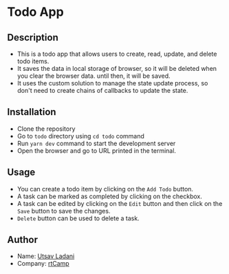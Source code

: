 # Todo App

## Description
- This is a todo app that allows users to create, read, update, and delete todo items.
- It saves the data in local storage of browser, so it will be deleted when you clear the browser data. until then, it will be saved.
- It uses the custom solution to manage the state update process, so don't need to create chains of callbacks to update the state.

## Installation
- Clone the repository
- Go to `todo` directory using `cd todo` command
- Run `yarn dev` command to start the development server
- Open the browser and go to URL printed in the terminal.

## Usage
- You can create a todo item by clicking on the `Add Todo` button.
- A task can be marked as completed by clicking on the checkbox.
- A task can be edited by clicking on the `Edit` button and then click on the `Save` button to save the changes.
- `Delete` button can be used to delete a task.

## Author
- Name: [Utsav Ladani](https://github.com/Utsav-Ladani)
- Company: [rtCamp](https://www.rtcamp.com/)

